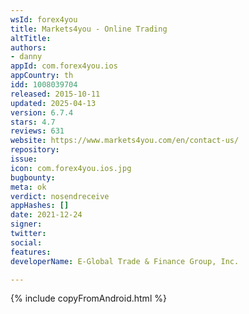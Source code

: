 ```yaml
---
wsId: forex4you
title: Markets4you - Online Trading
altTitle: 
authors:
- danny
appId: com.forex4you.ios
appCountry: th
idd: 1008039704
released: 2015-10-11
updated: 2025-04-13
version: 6.7.4
stars: 4.7
reviews: 631
website: https://www.markets4you.com/en/contact-us/
repository: 
issue: 
icon: com.forex4you.ios.jpg
bugbounty: 
meta: ok
verdict: nosendreceive
appHashes: []
date: 2021-12-24
signer: 
twitter: 
social: 
features: 
developerName: E-Global Trade & Finance Group, Inc.

---
```


{% include copyFromAndroid.html %}
